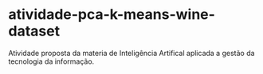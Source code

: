 # atividade-pca-k-means-wine-dataset
 Atividade proposta da materia de Inteligência Artifical aplicada a gestão da tecnologia da informação.
